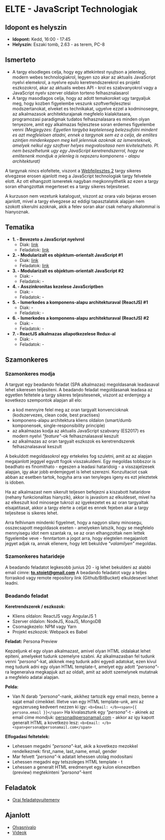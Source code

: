 # **ELTE - JavaScript Technologiak**

## Idopont es helyszin
* **Idopont:** Kedd, 16:00 - 17:45
* **Helyszin:** Eszaki tomb, 2.63 - as terem, PC-8

## Ismerteto
* A targy elsodleges celja, hogy egy attekintest nyujtson a jelenlegi, modern webes technologiakrol,
legyen szo akar az aktualis JavaScript nyelvi elemekrol, a nyelvre epulo keretrendszerekrol es projekt eszkozokrol,
akar az aktualis webes API - krol es szabvanyokrol vagy a JavaScript nyelv szerver oldalon torteno felhasznalasarol
* A targy masodlagos celja, hogy az adott temakoroket ugy targyaljuk meg, hogy kozben figyelembe veszunk szoftverfejlesztesi
modszertanokat, elveket es technikakat, ugyelve ezzel a kodminosegre, az alkalmazasok architekturajanak megfelelo kialakitasara,
programozasi paradigmak tudatos felhasznalasara es minden olyan tenyezore, amit egy alkalmazas fejlesztese soran erdemes
figyelembe venni _(Megjegyzes: Egyetlen targyba keptelenseg belezsufolni mindent es azt megfeleloen atadni,
ennek a targynak sem ez a celja, de emlites szintjen mindenkeppen meg kell jelenniuk azoknak az ismereteknek, amelyek nelkul
egy szoftver helyes megvalositasa nem kivitelezheto. Pl. nem beszelhetunk ugy egy JavaScript keretrendszerrol,
hogy ne emlitenenk mondjuk a jelenleg is nepszeru komponens - alapu architekturat)_

A targynak nincs elofeltete, viszont a [Webfejlesztes 2](http://webprogramozas.inf.elte.hu/webfejl2.php) targy sikeres
elvegzese erosen ajanlott meg a JavaScript technologiak targy felvetele elott. Az ott elhangzott ismeretek nagyban
megkonnyithetik az ezen a targy soran elhangzottak megerteset es a targy sikeres teljesiteset.

A kurzuson nem vezetunk katalogust, viszont az orara valo bejaras erosen ajanlott, mivel a targy elvegzese az eddigi
tapasztalatok alapjan nem szokott sikerulni azoknak, akik a felev soran akar csak nehany alkalommal is hianyoznak.

## Tematika
* **1. - Bevezeto a JavaScript nyelvrol**
  * Diak: [link](http://slides.com/robertberetka/jstech-17)
  * Feladatok: [link](https://github.com/stoiet/elte-jstech-exercises/tree/master/lession01)
* **2. - Modularizalt es objektum-orientalt JavaScript #1**
  * Diak: [link](https://slides.com/robertberetka/jstech-17-19/live#/)
  * Feladatok: [link](https://github.com/stoiet/elte-jstech-exercises/tree/master/lesson02)
* **3. - Modularizalt es objektum-orientalt JavaScript #2**
  * Diak: -
  * Feladatok: -
* **4. - Asszinkronitas kezelese JavaScriptben**
  * Diak: -
  * Feladatok: -
* **5. - Ismerkedes a komponens-alapu architekturaval (ReactJS) #1**
  * Diak: -
  * Feladatok: -
* **6. - Ismerkedes a komponens-alapu architekturaval (ReactJS) #2**
  * Diak: -
  * Feladatok: -
* **7. - ReactJS alkalmazas allapotkezelese Redux-al**
  * Diak: -
  * Feladatok: -

## Szamonkeres

### Szamonkeres modja
A targyat egy beadando feladat (SPA alkalmazas) megoldasanak leadasaval lehet sikeresen teljesiteni.
A beadando feladat megoldasanak leadasa az egyetlen feltetele a targy sikeres teljesitesenek,
viszont az erdemjegy a kovetkezo szempontok alapjan all elo:
* a kod mennyire felel meg az oran targyalt konvencioknak (kodszervezes, clean code, best practises)
* komponens-alapu architektura kliens oldalon (smart/dumb komponensek, single-responsibility principle)
* az alkalmazas kodja az aktualis JavaScript szabvany (ES2017) es modern nyelvi *"feature"*-ok felhasznalasaval keszult
* az alkalmazas az oran targyalt eszkozok es keretrendszerek felhasznalasaval keszult

A bekuldott megoldasokrol egy ertekeles fog szuletni, amit az az alapjan megajanlott jeggyel egyutt fogok visszakuldeni.
Egy megoldas tobbszor is beadhato es finomithato - egeszen a leadasi hataridoig - a visszajelzesek alapjan, igy akar
jobb erdemjegyet is lehet szerezni. Konzultaciot csak abban az esetben tartok, hogyha arra van tenyleges igeny es ezt
jeleztetek is idoben.

Ha az alkalmazast nem sikerult teljesen befejezni a kiszabott hataridore (nehany funkcionalitas hianyzik),
akkor is javaslom az elkuldeset, mivel ha az elkeszult kod minosege tukrozi az igyekezetet es az oran targyaltak
elsajatitasat, akkor a targy elerte a celjat es ennek fejeben akar a targy teljesitese is sikeres lehet.

Arra felhivnam mindenki figyelmet, hogy a nagyon silany minosegu, osszecsapott megoldasok eseten - amelyeken latszik, hogy
se megfelelo mennyisegu idot nem szantak ra, se az oran elhangzottak nem lettek figyelembe veve - fenntartom a jogot arra,
hogy elegtelen megajanlott jegyet adjak ra, annak ellenere, hogy lett bekuldve *"valamilyen"* megoldas.

### Szamonkeres hatarideje
A beadando feladatot legkesobb junius 20 - ig lehet bekuldeni az alabbi email cimre: **to.stoiet@gmail.com**
A beadando feladatot vagy a teljes forraskod vagy remote repository link (Github/BitBucket) elkuldesevel
lehet leadni.

### Beadando feladat
**Keretrendszerek / eszkozok:**
* Kliens oldalon: ReactJS vagy AngularJS 1
* Szerver oldalon: NodeJS, KoaJS, MongoDB
* Csomagkezelo: NPM vagy Yarn
* Projekt eszkozok: Webpack es Babel

**Feladat:** Persona Preview

Kepzeljunk el egy olyan alkalmazast, amivel olyan HTML oldalakat lehet epiteni, amelyeket tudunk szemelyre szabni.
Az alkalmazasban fel tudunk venni *"persona"*-kat, akiknek meg tudunk adni egyedi adatokat, ezen kivul meg tudunk adni
egy olyan HTML template-t, amelyet egy adott *"persona"*-ra legeneralva megkapjuk azt az oldalt, amit az adott szemelynek
mutatnak a megfelelo adatai alapjan.

**Pelda:**
* Van N darab *"persona"*-nank, akikhez tartozik egy email mezo, benne a sajat email cimeikkel. Illetve van egy HTML template-unk,
ami az egyszeruseg kedveert nezzen ki igy: ```<b>Email: </b><span>{{ persona.email }}</span>```
Ha kivalasztunk egy *"persona"*-t - akinek az email cime mondjuk: persona@personamail.com - akkor az igy kapott generalt HTML
a kovetkezo lesz: ```<b>Email: </b><span>persona@personamail.com</span>```

**Elfogadasi feltetelek:**
* Lehessen megadni *"persona"*-kat, akik a kovetkezo mezokkel rendelkeznek: first_name, last_name, email, gender
* Mar felvett *"persona"*-k adatait lehessen utolag modositani
* Lehessen megadni egy tetszoleges HTML template - t
* Lehessen a generalt HTML eredmenyet egy kulon elonezetben (preview) megtekinteni *"persona"*-kent

## Feladatok
* [Orai feladatgyujtemeny](https://github.com/stoiet/elte-jstech-exercises)

## Ajanlott
* [Olvasnivalo](https://github.com/stoiet/elte-jstech-overview/blob/master/README.md)
* [Videok](https://github.com/stoiet/elte-jstech-overview/blob/master/VIDEOS.md)

